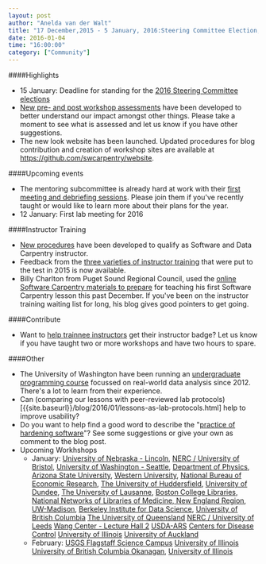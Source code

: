 ```yaml
---
layout: post
author: "Anelda van der Walt"
title: "17 December,2015 - 5 January, 2016:Steering Committee Election, New Website, Updated Assessment Forms, Mentoring Meetings, Instructor Training, and First Lab Meeting For 2016"
date: 2016-01-04
time: "16:00:00"
category: ["Community"]
---
```


####Highlights
* 15 January: Deadline for standing for the [2016 Steering Committee elections]({{site.baseurl}}/blog/2015/12/call-for-candidates-elections-2016.html)
* [New pre- and post workshop assessments]({{site.baseurl}}/blog/2015/12/assessment-update.html) have been developed to better understand our impact amongst other things.
  Please take a moment to see what is assessed and let us know if you have other suggestions.
* The new look website has been launched. 
  Updated procedures for blog contribution and creation of workshop sites are available at <https://github.com/swcarpentry/website>. 

####Upcoming events
* The mentoring subcommittee is already hard at work with their [first meeting and debriefing sessions]({{site.baseurl}}/blog/2016/01/welcome.html). Please join them if you've recently taught or would like to learn more about their plans for the year.
* 12 January: First lab meeting for 2016

####Instructor Training
* [New procedures]({{site.baseurl}}/blog/2015/12/instructor-training-checkout-procedure.html) have been developed to qualify as Software and Data Carpentry instructor.
* Feedback from the [three varieties of instructor training]({{site.baseurl}}/blog/2015/12/three-flavors-of-instructor-training.html) that were put to the test in 2015 is now available.
* Billy Charlton from Puget Sound Regional Council, used the [online Software Carpentry materials to prepare]({{site.baseurl}}/blog/2015/12/pushing-ahead-in-puget-sound.html) for teaching his first Software Carpentry lesson this past December.
  If you've been on the instructor training waiting list for long, his blog gives good pointers to get going.

####Contribute
* Want to [help trainnee instructors]({{site.baseurl}}/blog/2016/01/discussion-sessions.html) get their instructor badge? 
  Let us know if you have taught two or more workshops and have two hours to spare.

####Other
* The University of Washington have been running an [undergraduate programming course]({{site.baseurl}}/blog/2016/01/uw-data-programming-course.html)
  focussed on real-world data analysis since 2012. 
  There's a lot to learn from their experience.
* Can (comparing our lessons with peer-reviewed lab protocols)[{{site.baseurl}}/blog/2016/01/lessons-as-lab-protocols.html] help to improve usability?
* Do you want to help find a good word to describe the "[practice of hardening software]({{site.baseurl}}/blog/2015/12/new-words-needed.html)"? 
  See some suggestions or give your own as comment to the blog post. 
* Upcoming Workhshops
  * January:
    [University of Nebraska - Lincoln](https://swc-osg-workshop.github.io/2016-01-06-UNL/),
    [NERC / University of Bristol](https://andreww.github.io/2016-01-06-bristol/),
    [University of Washington - Seattle](https://uwescience.github.io/2016-01-07-uw/),
    [Department of Physics, Arizona State University](https://dotsdl.github.io/2016-01-07_asu_physics/),
    [Western University](https://computecanada.github.io/2016-01-09-uwo/),
    [National Bureau of Economic Research](https://iglpdc.github.io/2016-01-11-nber/),
    [The University of Huddersfield](https://callaghanmt.github.io/2016-01-11-huddersfield/),
    [University of Dundee](https://widdowquinn.github.io/2016-01-11-dundee/),
    [The University of Lausanne](https://swcarpentry.github.io/2016-01-13-instructor-training-lausanne/),
    [Boston College Libraries, National Networks of Libraries of Medicine, New England Region](https://iglpdc.github.io/2016-01-13-bc/),
    [UW-Madison](https://uw-madison-aci.github.io/2016-01-14-uwmadison/),
    [Berkeley Institute for Data Science](https://bids.github.io/2016-01-14-berkeley/),
    [University of British Columbia](https://computecanada.github.io/2016-01-16-ubc/)
    [The University of Queensland](ttps://swcarpentry.github.io/2016-01-18-brisbane-instructor-training/)
    [NERC / University of Leeds](https://andreww.github.io/2016-01-18-leeds/)
    [Wang Center - Lecture Hall 2](http://www.datacarpentry.org/2016-01-19-sbu/)
    [USDA-ARS](ttps://zhuoaprilfu.github.io/2016-01-19-USDA-ARS/)
    [Centers for Disease Control](https://emilydolson.github.io/2016-01-19-CDC/)
    [University of Illinois](https://uiuc-cse.github.io/2016-01-28-NCSA/)
    [University of Auckland](https://swcarpentry.github.io/2016-01-28-auckland-instructor-training/)
  * February:
    [USGS Flagstaff Science Campus](https://mperignon.github.io/2016-02-04-flagstaff/)
    [University of Illinois](https://uiuc-cse.github.io/2016-02-08-NCSA/)
    [University of British Columbia Okanagan](https://computecanada.github.io/2016-02-22-ubco/),
    [University of Illinois](https://uiuc-cse.github.io/2016-02-25-NCSA/)
